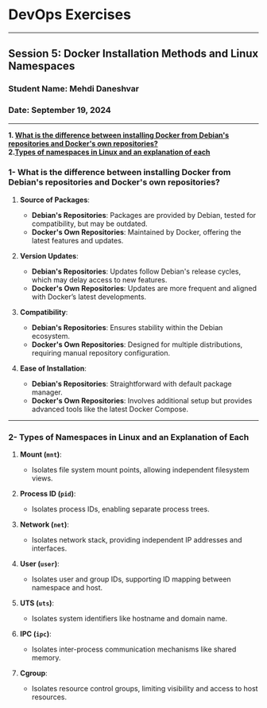 # DevOps Exercises

---

## **Session 5: Docker Installation Methods and Linux Namespaces**

### **Student Name:** Mehdi Daneshvar

### **Date:** September 19, 2024

---

**1. [What is the difference between installing Docker from Debian's repositories and Docker's own repositories?](#1--what-is-the-difference-between-installing-docker-from-debians-repositories-and-dockers-own-repositories)**  
**2.[Types of namespaces in Linux and an explanation of each](#2--types-of-namespaces-in-linux-and-an-explanation-of-each)**

### **1- What is the difference between installing Docker from Debian's repositories and Docker's own repositories?**

1. **Source of Packages**:  
   - **Debian's Repositories**: Packages are provided by Debian, tested for compatibility, but may be outdated.  
   - **Docker's Own Repositories**: Maintained by Docker, offering the latest features and updates.  

2. **Version Updates**:  
   - **Debian's Repositories**: Updates follow Debian's release cycles, which may delay access to new features.  
   - **Docker's Own Repositories**: Updates are more frequent and aligned with Docker’s latest developments.  

3. **Compatibility**:  
   - **Debian's Repositories**: Ensures stability within the Debian ecosystem.  
   - **Docker's Own Repositories**: Designed for multiple distributions, requiring manual repository configuration.  

4. **Ease of Installation**:  
   - **Debian's Repositories**: Straightforward with default package manager.  
   - **Docker's Own Repositories**: Involves additional setup but provides advanced tools like the latest Docker Compose.  

---

### **2- Types of Namespaces in Linux and an Explanation of Each**

1. **Mount (`mnt`)**:  
   - Isolates file system mount points, allowing independent filesystem views.

2. **Process ID (`pid`)**:  
   - Isolates process IDs, enabling separate process trees.

3. **Network (`net`)**:  
   - Isolates network stack, providing independent IP addresses and interfaces.

4. **User (`user`)**:  
   - Isolates user and group IDs, supporting ID mapping between namespace and host.

5. **UTS (`uts`)**:  
   - Isolates system identifiers like hostname and domain name.

6. **IPC (`ipc`)**:  
   - Isolates inter-process communication mechanisms like shared memory.

7. **Cgroup**:  
   - Isolates resource control groups, limiting visibility and access to host resources.  
